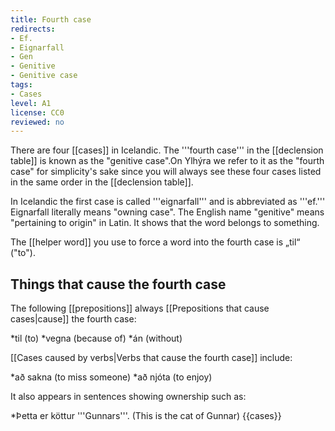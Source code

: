 ```yaml
---
title: Fourth case
redirects:
- Ef.
- Eignarfall
- Gen
- Genitive
- Genitive case
tags:
- Cases
level: A1
license: CC0
reviewed: no
---
```


There are four [[cases]] in Icelandic. The '''fourth case''' in the [[declension table]] is known as the "genitive case".<note>On Ylhýra we refer to it as the "fourth case" for simplicity's sake since you will always see these four cases listed in the same order in the [[declension table]].

In Icelandic the first case is called '''eignarfall''' and is abbreviated as '''ef.''' Eignarfall literally means "owning case". The English name "genitive" means "pertaining to origin" in Latin.</note> It shows that the word belongs to something.

The [[helper word]] you use to force a word into the fourth case is „til“ ("to").
## Things that cause the fourth case
The following [[prepositions]] always [[Prepositions that cause cases|cause]] the fourth case:

*til (to)
*vegna (because of)
*án (without)

[[Cases caused by verbs|Verbs that cause the fourth case]] include:

*að sakna (to miss someone)
*að njóta (to enjoy)

It also appears in sentences showing ownership such as:

*Þetta er köttur '''Gunnars'''. (This is the cat of Gunnar)
{{cases}}

